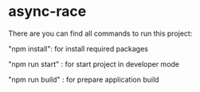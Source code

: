 # async-race
There are you can find all commands to run this project:

"npm install": for install required packages 

"npm run start" : for start project in developer mode

"npm run build" : for prepare application build
